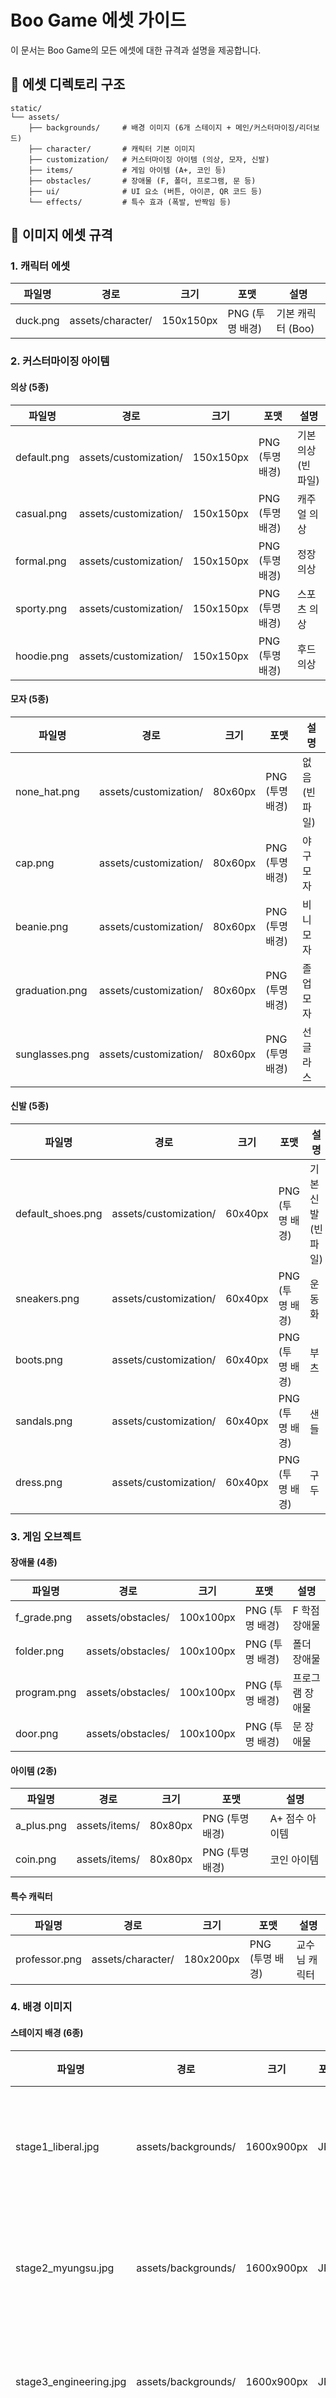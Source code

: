 # Boo Game 에셋 가이드

이 문서는 Boo Game의 모든 에셋에 대한 규격과 설명을 제공합니다.

## 📂 에셋 디렉토리 구조

```
static/
└── assets/
    ├── backgrounds/     # 배경 이미지 (6개 스테이지 + 메인/커스터마이징/리더보드)
    ├── character/       # 캐릭터 기본 이미지
    ├── customization/   # 커스터마이징 아이템 (의상, 모자, 신발)
    ├── items/           # 게임 아이템 (A+, 코인 등)
    ├── obstacles/       # 장애물 (F, 폴더, 프로그램, 문 등)
    ├── ui/              # UI 요소 (버튼, 아이콘, QR 코드 등)
    └── effects/         # 특수 효과 (폭발, 반짝임 등)
```

## 🎨 이미지 에셋 규격

### 1. 캐릭터 에셋

| 파일명 | 경로 | 크기 | 포맷 | 설명 |
|-------|-----|------|-----|------|
| duck.png | assets/character/ | 150x150px | PNG (투명 배경) | 기본 캐릭터 (Boo) |

### 2. 커스터마이징 아이템

#### 의상 (5종)

| 파일명 | 경로 | 크기 | 포맷 | 설명 |
|-------|-----|------|-----|------|
| default.png | assets/customization/ | 150x150px | PNG (투명 배경) | 기본 의상 (빈 파일) |
| casual.png | assets/customization/ | 150x150px | PNG (투명 배경) | 캐주얼 의상 |
| formal.png | assets/customization/ | 150x150px | PNG (투명 배경) | 정장 의상 |
| sporty.png | assets/customization/ | 150x150px | PNG (투명 배경) | 스포츠 의상 |
| hoodie.png | assets/customization/ | 150x150px | PNG (투명 배경) | 후드 의상 |

#### 모자 (5종)

| 파일명 | 경로 | 크기 | 포맷 | 설명 |
|-------|-----|------|-----|------|
| none_hat.png | assets/customization/ | 80x60px | PNG (투명 배경) | 없음 (빈 파일) |
| cap.png | assets/customization/ | 80x60px | PNG (투명 배경) | 야구 모자 |
| beanie.png | assets/customization/ | 80x60px | PNG (투명 배경) | 비니 모자 |
| graduation.png | assets/customization/ | 80x60px | PNG (투명 배경) | 졸업 모자 |
| sunglasses.png | assets/customization/ | 80x60px | PNG (투명 배경) | 선글라스 |

#### 신발 (5종)

| 파일명 | 경로 | 크기 | 포맷 | 설명 |
|-------|-----|------|-----|------|
| default_shoes.png | assets/customization/ | 60x40px | PNG (투명 배경) | 기본 신발 (빈 파일) |
| sneakers.png | assets/customization/ | 60x40px | PNG (투명 배경) | 운동화 |
| boots.png | assets/customization/ | 60x40px | PNG (투명 배경) | 부츠 |
| sandals.png | assets/customization/ | 60x40px | PNG (투명 배경) | 샌들 |
| dress.png | assets/customization/ | 60x40px | PNG (투명 배경) | 구두 |

### 3. 게임 오브젝트

#### 장애물 (4종)

| 파일명 | 경로 | 크기 | 포맷 | 설명 |
|-------|-----|------|-----|------|
| f_grade.png | assets/obstacles/ | 100x100px | PNG (투명 배경) | F 학점 장애물 |
| folder.png | assets/obstacles/ | 100x100px | PNG (투명 배경) | 폴더 장애물 |
| program.png | assets/obstacles/ | 100x100px | PNG (투명 배경) | 프로그램 장애물 |
| door.png | assets/obstacles/ | 100x100px | PNG (투명 배경) | 문 장애물 |

#### 아이템 (2종)

| 파일명 | 경로 | 크기 | 포맷 | 설명 |
|-------|-----|------|-----|------|
| a_plus.png | assets/items/ | 80x80px | PNG (투명 배경) | A+ 점수 아이템 |
| coin.png | assets/items/ | 80x80px | PNG (투명 배경) | 코인 아이템 |

#### 특수 캐릭터

| 파일명 | 경로 | 크기 | 포맷 | 설명 |
|-------|-----|------|-----|------|
| professor.png | assets/character/ | 180x200px | PNG (투명 배경) | 교수님 캐릭터 |

### 4. 배경 이미지

#### 스테이지 배경 (6종)

| 파일명 | 경로 | 크기 | 포맷 | 설명 |
|-------|-----|------|-----|------|
| stage1_liberal.jpg | assets/backgrounds/ | 1600x900px | JPG | 1단계: 교양관 배경 |
| stage2_myungsu.jpg | assets/backgrounds/ | 1600x900px | JPG | 2단계: 명수당 배경 |
| stage3_engineering.jpg | assets/backgrounds/ | 1600x900px | JPG | 3단계: 공대 배경 |
| stage4_baekyeon.jpg | assets/backgrounds/ | 1600x900px | JPG | 4단계: 백년관 배경 |
| stage5_dorm.jpg | assets/backgrounds/ | 1600x900px | JPG | 5단계: 기숙사 배경 |
| stage6_gate.jpg | assets/backgrounds/ | 1600x900px | JPG | 6단계: 정문 배경 |

#### 페이지 배경 (4종)

| 파일명 | 경로 | 크기 | 포맷 | 설명 |
|-------|-----|------|-----|------|
| main_bg.jpg | assets/backgrounds/ | 1600x900px | JPG | 메인 페이지 배경 |
| customize_bg.jpg | assets/backgrounds/ | 1600x900px | JPG | 커스터마이징 페이지 배경 |
| leaderboard_bg.jpg | assets/backgrounds/ | 1600x900px | JPG | 리더보드 페이지 배경 |
| presentation_bg.jpg | assets/backgrounds/ | 1920x1080px | JPG | 발표용 와이드 스크린 배경 |

### 5. UI 요소

#### 버튼 및 아이콘

| 파일명 | 경로 | 크기 | 포맷 | 설명 |
|-------|-----|------|-----|------|
| heart.png | assets/ui/ | 40x40px | PNG (투명 배경) | 하트 아이콘 |
| qr_code.png | assets/ui/ | 200x200px | PNG | QR 코드 이미지 |
| school_logo.png | assets/ui/ | 200x200px | PNG (투명 배경) | 학교 로고 |

#### 특수 효과

| 파일명 | 경로 | 크기 | 포맷 | 설명 |
|-------|-----|------|-----|------|
| speech_bubble.png | assets/ui/ | 300x200px | PNG (투명 배경) | 말풍선 UI |
| combo_effect.png | assets/effects/ | 120x60px | PNG (투명 배경) | 콤보 이펙트 |
| stage_clear.png | assets/effects/ | 400x200px | PNG (투명 배경) | 스테이지 클리어 효과 |

## 📝 에셋 제작 가이드라인

1. **일관된 스타일**: 모든 에셋은 동일한 시각적 스타일(픽셀 아트 또는 플랫 디자인 등)로 제작
2. **투명 배경**: 캐릭터, 아이템, 장애물 등은 모두 배경이 투명한 PNG 파일로 제작
3. **최적화**: 용량을 최소화하면서 선명한 이미지 품질 유지
4. **반응형 고려**: 다양한 화면 크기에서 문제없이 표시될 수 있도록 제작

## 👨‍🎨 에셋 미리보기 및 배치

커스터마이징 아이템은 기본 캐릭터 위에 레이어로 배치됩니다:
- 모자: 캐릭터 머리 위에 배치
- 의상: 캐릭터 몸 위에 배치
- 신발: 캐릭터 발 아래 배치

## 🎯 우선 구현 순서

1. 기본 캐릭터 (duck.png)
2. 기본 장애물 및 아이템 (f_grade.png, a_plus.png)
3. 스테이지 배경 (6종)
4. 커스터마이징 아이템 (의상, 모자, 신발)
5. UI 요소 및 특수 효과

## 📋 추가 참고 사항

- 모든 에셋은 이 문서에 기재된 명명 규칙을 준수해야 합니다.
- 배경 이미지는 게임 스타일과 분위기에 맞게 제작하되, 게임 플레이에 방해가 되지 않아야 합니다.
- 캐릭터와 아이템은 선명하고 눈에 잘 띄어야 합니다.
- 모든 이미지는 고해상도로 제작 후 명시된 크기로 다운샘플링하는 것을 권장합니다. 
